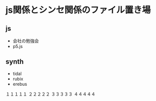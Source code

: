# js関係とシンセ関係のファイル置き場
## js
- 会社の勉強会
- p5.js
## synth
- tidal
- rubix
- erebus

１１１１１
２２２２２
３３３３３
４４４４４

